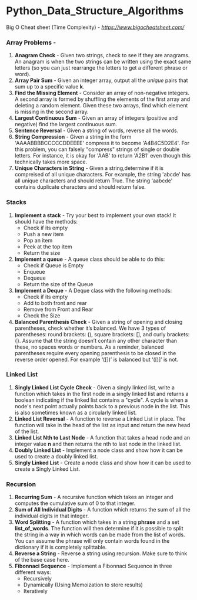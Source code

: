 # Python_Data_Structure_Algorithms
 
Big O Cheat sheet (Time Complexity) - *https://www.bigocheatsheet.com/*

### Array Problems - 
1. **Anagram Check** - Given two strings, check to see if they are anagrams. An anagram is when the two strings can be written using the exact same letters (so you can just rearrange the letters to get a different phrase or word). 
2. **Array Pair Sum** - Given an integer array, output all the *unique* pairs that sum up to a specific value **k**.
3. **Find the Missing Element** - Consider an array of non-negative integers. A second array is formed by shuffling the elements of the first array and deleting a random element. Given these two arrays, find which element is missing in the second array.
4. **Largest Continuous Sum** - Given an array of integers (positive and negative) find the largest continuous sum. 
5. **Sentence Reversal** - Given a string of words, reverse all the words.
6. **String Compression** - Given a string in the form 'AAAABBBBCCCCCDDEEEE' compress it to become 'A4B4C5D2E4'. For this problem, you can falsely "compress" strings of single or double letters. For instance, it is okay for 'AAB' to return 'A2B1' even though this technically takes more space.
7. **Unique Characters in String** - Given a string,determine if it is compreised of all unique characters. For example, the string 'abcde' has all unique characters and should return True. The string 'aabcde' contains duplicate characters and should return false.

### Stacks
1. **Implement a stack** - Try your best to implement your own stack! It should have the methods:
    * Check if its empty
    * Push a new item
    * Pop an item
    * Peek at the top item
    * Return the size
2. **Implement a queue** - A queue class should be able to do this:
    * Check if Queue is Empty
    * Enqueue
    * Dequeue
    * Return the size of the Queue
3. **Implement a Deque** - A Deque class with the following methods:
    * Check if its empty
    * Add to both front and rear
    * Remove from Front and Rear
    * Check the Size
4. **Balanced Parenthesis Check** - Given a string of opening and closing parentheses, check whether it’s balanced. We have 3 types of parentheses: round brackets: (), square brackets: [], and curly brackets: {}. Assume that the string doesn’t contain any other character than these, no spaces words or numbers. As a reminder, balanced parentheses require every opening parenthesis to be closed in the reverse order opened. For example ‘([])’ is balanced but ‘([)]’ is not. 

### Linked List
1. **Singly Linked List Cycle Check** - Given a singly linked list, write a function which takes in the first node in a singly linked list and returns a boolean indicating if the linked list contains a "cycle". A cycle is when a node's next point actually points back to a previous node in the list. This is also sometimes known as a circularly linked list.
2. **Linked List Reversal** - A function to reverse a Linked List in place. The function will take in the head of the list as input and return the new head of the list.
3. **Linked List Nth to Last Node** - A function that takes a head node and an integer value **n** and then returns the nth to last node in the linked list.
4. **Doubly Linked List** - Implement a node class and show how it can be used to create a doubly linked list.
5. **Singly Linked List** - Create a node class and show how it can be used to create a Singly Linked List.

### Recursion
1. **Recurring Sum** - A recursive function which takes an integer and computes the cumulative sum of 0 to that integer.
2. **Sum of All Individual Digits** - A function which returns the sum of all the individual digits in that integer.
3. **Word Splitting** - A function which takes in a string **phrase** and a set **list_of_words**. The function will then determine if it is possible to split the string in a way in which words can be made from the list of words. You can assume the phrase will only contain words found in the dictionary if it is completely splittable.
4. **Reverse a String** -  Reverse a string using recursion. Make sure to think of the base case here.
5. **Fibonnaci Sequence** - Implement a Fibonnaci Sequence in three different ways:
    * Recursively
    * Dynamically (Using Memoization to store results)
    * Iteratively